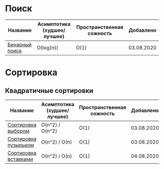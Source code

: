 # Поиск

| Название  | Асимптотика (худшее/лучшее) | Пространственная сожность |  Добавлено |
| ------------- | ------------- | ------------- | ------------- |
| [Бинарный поиск](src/Search/bin_search/) | O(log(n))  |  O(1) | 03.08.2020 | 


# Сортировка

## Квадратичные сортировки

| Название  | Асимптотика (худшее/лучшее) | Пространственная сожность |    Добавлено | 
| ------------- | ------------- | ------------- | ------------- | 
| [Сортировка выбором](src/Sort/selection_sort/)  | O(n^2) /  O(n^2)  |  O(1) | 03.08.2020 |
| [Сортировка пузырьком](src/Sort/buble_sort/)  | O(n^2) /  O(n)  |  O(1) | 03.08.2020 |
| [Сортировка вставками](src/Sort/insertion_sort/)  | O(n^2)  /  O(n) |  O(1) | 04.08.2020 | 



